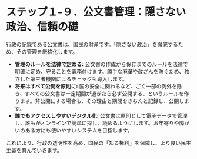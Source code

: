 # ステップ１-９．公文書管理：隠さない政治、信頼の礎

行政の記録である公文書は、国民の財産です。「隠さない政治」を徹底するため、その管理を厳格化します。

*   **管理のルールを法律で定める:**
    公文書の作成から保存までのルールを法律で明確に定め、守ることを義務付けます。勝手な廃棄や改ざんを防ぐため、独立した第三者機関によるチェックも導入します。
*   **将来はすべて公開を原則に:**
    国の安全に関わるなど、ごく一部の例外を除き、すべての公文書は一定期間が過ぎたら必ず公開する、というルールを作ります。非公開にする場合も、その理由と期間をきちんと記録し、公開します。
*   **誰でもアクセスしやすいデジタル化:**
    公文書は原則として電子データで管理し、誰もがオンラインで簡単に探し、読めるようにします。お年寄りや障がいのある方にも使いやすいシステムを目指します。

これにより、行政の透明性を高め、国民の「知る権利」を保障し、より良い民主主義を育んでいきます。